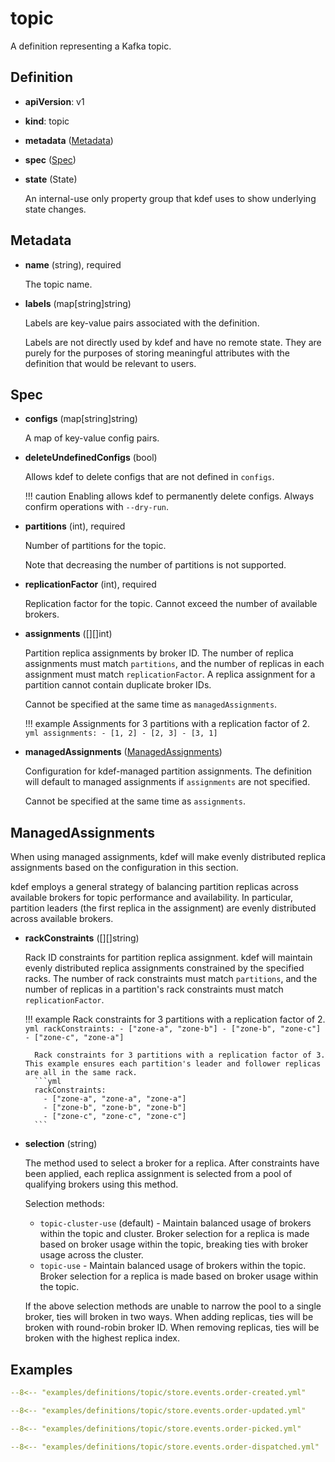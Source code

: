 # topic

A definition representing a Kafka topic.

## Definition

- **apiVersion**: v1
- **kind**: topic
- **metadata** ([Metadata](#metadata))
- **spec** ([Spec](#spec))
- **state** (State)

    An internal-use only property group that kdef uses to show underlying state changes.

## Metadata

- **name** (string), required

    The topic name.

- **labels** (map[string]string)

    Labels are key-value pairs associated with the definition.

    Labels are not directly used by kdef and have no remote state.
    They are purely for the purposes of storing meaningful attributes with the definition that would be relevant to users.

## Spec

- **configs** (map[string]string)

    A map of key-value config pairs.

- **deleteUndefinedConfigs** (bool)

    Allows kdef to delete configs that are not defined in `configs`.

    !!! caution
        Enabling allows kdef to permanently delete configs. Always confirm operations with `--dry-run`.

- **partitions** (int), required

    Number of partitions for the topic.

    Note that decreasing the number of partitions is not supported.

- **replicationFactor** (int), required

    Replication factor for the topic. Cannot exceed the number of available brokers.

- **assignments** ([][]int)

    Partition replica assignments by broker ID.
    The number of replica assignments must match `partitions`, and the number of replicas in each assignment must match `replicationFactor`.
    A replica assignment for a partition cannot contain duplicate broker IDs.

    Cannot be specified at the same time as `managedAssignments`.

    !!! example
        Assignments for 3 partitions with a replication factor of 2.
        ```yml
        assignments:
        - [1, 2]
        - [2, 3]
        - [3, 1]
        ```

- **managedAssignments** ([ManagedAssignments](#managedassignments))

    Configuration for kdef-managed partition assignments.
    The definition will default to managed assignments if `assignments` are not specified.

    Cannot be specified at the same time as `assignments`.

## ManagedAssignments

When using managed assignments, kdef will make evenly distributed replica assignments based on the configuration in this section.

kdef employs a general strategy of balancing partition replicas across available brokers for topic performance and availability.
In particular, partition leaders (the first replica in the assignment) are evenly distributed across available brokers.

- **rackConstraints** ([][]string)

    Rack ID constraints for partition replica assignment.
    kdef will maintain evenly distributed replica assignments constrained by the specified racks.
    The number of rack constraints must match `partitions`, and the number of replicas in a partition's rack constraints must match `replicationFactor`.

    !!! example
        Rack constraints for 3 partitions with a replication factor of 2.
        ```yml
        rackConstraints:
          - ["zone-a", "zone-b"]
          - ["zone-b", "zone-c"]
          - ["zone-c", "zone-a"]
        ```

        Rack constraints for 3 partitions with a replication factor of 3. This example ensures each partition's leader and follower replicas are all in the same rack.
        ```yml
        rackConstraints:
          - ["zone-a", "zone-a", "zone-a"]
          - ["zone-b", "zone-b", "zone-b"]
          - ["zone-c", "zone-c", "zone-c"]
        ```

- **selection** (string)

    The method used to select a broker for a replica.
    After constraints have been applied, each replica assignment is selected from a pool of qualifying brokers using this method.

    Selection methods:

    - `topic-cluster-use` (default) - Maintain balanced usage of brokers within the topic and cluster. Broker selection for a replica is made based on broker usage within the topic, breaking ties with broker usage across the cluster.
    - `topic-use` - Maintain balanced usage of brokers within the topic. Broker selection for a replica is made based on broker usage within the topic.

    If the above selection methods are unable to narrow the pool to a single broker, ties will broken in two ways.
    When adding replicas, ties will be broken with round-robin broker ID.
    When removing replicas, ties will be broken with the highest replica index.

## Examples

```yml
--8<-- "examples/definitions/topic/store.events.order-created.yml"
```

```yml
--8<-- "examples/definitions/topic/store.events.order-updated.yml"
```

```yml
--8<-- "examples/definitions/topic/store.events.order-picked.yml"
```

```yml
--8<-- "examples/definitions/topic/store.events.order-dispatched.yml"
```
